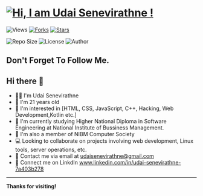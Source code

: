 <h1 align="left">
  <a href="https://github.com/Udai-Senevirathne">
    <img src="https://readme-typing-svg.herokuapp.com?font=Roboto+Mono&color=%2336BCF7&size=30&center=true&vCenter=true&width=450&lines=Hi+I+am+Udai+Senevirathne" alt="Hi, I am Udai Senevirathne !">
  </a>
</h1>



![Views](https://komarev.com/ghpvc/?username=Udai-Senevirathne&color=green&style=flat-square)
[![Forks](https://img.shields.io/github/forks/Udai-Senevirathne/yourrepo.svg)](https://github.com/Udai-Senevirathne/yourrepo/network/members)
[![Stars](https://img.shields.io/github/stars/Udai-Senevirathne/yourrepo.svg)](https://github.com/Udai-Senevirathne/yourrepo/stargazers)

![Repo Size](https://img.shields.io/github/repo-size/Udai-Senevirathne/yourrepo)
![License](https://img.shields.io/github/license/Udai-Senevirathne/yourrepo)
![Author](https://img.shields.io/badge/Author-UdaiSenevirathne-purple)

## Don't Forget To Follow Me.

## Hi there 👋

- 👨‍💻 I'm Udai Senevirathne
- 🎂 I'm 21 years old
- 👀 I'm interested in [HTML, CSS, JavaScript, C++, Hacking, Web Development,Kotlin etc.]
- 📖 I'm currently studying Higher National Diploma in Software Engineering at National Institute of Bussiness Management.
- 👥 I'm also a member of NIBM Computer Society
- 💻 Looking to collaborate on projects involving web development, Linux tools, server operations, etc.
- 📧 Contact me via email at udaisenevirathne@gmail.com
- 📸 Connect me on LinkdIn www.linkedin.com/in/udai-senevirathne-7a403b278


---

**Thanks for visiting!**
